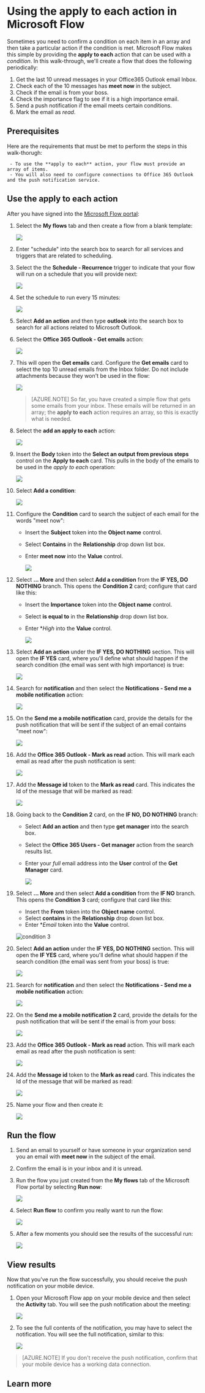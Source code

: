 <properties
    pageTitle="Learn how to parse an array of items and take an action based on a condition by using the apply to each action.| Microsoft Flow"
    description="Use Microsoft Flow to loop through an array of items to check multiple conditions and take actions based on those conditions."
    services=""
    suite="flow"
    documentationCenter="na"
    authors="msftman"
    manager="anneta"
    editor=""
    tags=""/>

<tags
   ms.service="flow"
   ms.devlang="na"
   ms.topic="article"
   ms.tgt_pltfrm="na"
   ms.workload="na"
   ms.date="03/06/2017"
   ms.author="deonhe"/>

# Using the apply to each action in Microsoft Flow

Sometimes you need to confirm a condition on each item in an array and then take a particular action if the condition is met. Microsoft Flow makes this simple by providing the **apply to each** action that can be used with a *condition*. In this walk-through, we'll create a flow that does the following periodically:

1. Get the last 10 unread messages in your Office365 Outlook email Inbox.
1. Check each of the 10 messages has **meet now** in the subject.
1. Check if the email is from your boss.
1. Check the importance flag to see if it is a high importance email.
1. Send a push notification if the email meets certain conditions.
1. Mark the email as *read*.

## Prerequisites

Here are the requirements that must be met to perform the steps in this walk-thorugh:

     - To use the **apply to each** action, your flow must provide an array of items.
     - You will also need to configure connections to Office 365 Outlook and the push notification service.

## Use the apply to each action

After you have signed into the [Microsoft Flow portal](https://flow.microsoft.com):

1. Select the **My flows** tab and then create a flow from a blank template:

     ![](./media/apply-to-each/foreach-1.png)

1. Enter "schedule" into the search box to search for all services and triggers that are related to scheduling.
1. Select the  the **Schedule - Recurrence** trigger to indicate that your flow will run on a schedule that you will provide next:

     ![](./media/apply-to-each/foreach-2.png)

1. Set the schedule to run every 15 minutes:

     ![](./media/apply-to-each/foreach-3.png)

1. Select **Add an action** and then type **outlook** into the search box to search for all actions related to Microsoft Outlook.

1. Select the **Office 365 Outlook - Get emails** action:

     ![](./media/apply-to-each/foreach-4.png)

1. This will open the **Get emails** card. Configure the **Get emails** card to select the top 10 unread emails from the Inbox folder. Do not include attachments because they won't be used in the flow:

     ![](./media/apply-to-each/foreach-5.png)

   >[AZURE.NOTE] So far, you have created a simple flow that gets some emails from your inbox. These emails will be returned in an array; the **apply to each** action requires an array, so this is exactly what is needed.

1. Select the **add an apply to each** action:

     ![](./media/apply-to-each/foreach-6.png)

1. Insert the **Body** token into the **Select an output from previous steps** control on the **Apply to each** card. This pulls in the body of the emails to be used in the *apply to each* operation:

     ![](./media/apply-to-each/foreach-7.png)

1. Select **Add a condition**:

     ![](./media/apply-to-each/foreach-8.png)

1. Configure the **Condition** card to search the subject of each email for the words "meet now":

     - Insert the **Subject** token into the **Object name** control.
     - Select **Contains** in the **Relationship** drop down list box.
     - Enter **meet now** into the  **Value** control.

          ![](./media/apply-to-each/foreach-subject-condition.png)

1. Select **... More** and then select **Add a condition** from the **IF YES, DO NOTHING** branch. This opens the **Condition 2** card; configure that card like this:

     - Insert the **Importance** token into the **Object name** control.
     - Select **is equal to** in the **Relationship** drop down list box.
     - Enter **High* into the  **Value** control.

          ![](./media/apply-to-each/foreach-importance-condition.png)

1. Select **Add an action** under the **IF YES, DO NOTHING** section. This will open the **IF YES** card, where you'll define what should happen if the search condition (the email was sent with high importance) is true:

     ![](./media/apply-to-each/foreach-9.png)

1. Search for **notification** and then select the **Notifications - Send me a mobile notification** action:

     ![](./media/apply-to-each/foreach-10.png)
1. On the **Send me a mobile notification** card, provide the details for the push notification that will be sent if the subject of an email contains "meet now":

     ![](./media/apply-to-each/foreach-11.png)
1. Add the **Office 365 Outlook - Mark as read** action. This will mark each email as read after the push notification is sent:

     ![](./media/apply-to-each/foreach-12.png)
1. Add the **Message id** token to the **Mark as read** card. This indicates the Id of the message that will be marked as read:

     ![](./media/apply-to-each/foreach-13.png)
1. Going back to the **Condition 2** card, on the **IF NO, DO NOTHING** branch:
     - Select **Add an action** and then type **get manager** into the search box.
     - Select the **Office 365 Users - Get manager** action from the search results list.
     - Enter your *full* email address into the **User** control of the **Get Manager** card.

          ![](./media/apply-to-each/foreach-get-manager.png)

1. Select **... More** and then select **Add a condition** from the **IF NO** branch. This opens the **Condition 3** card; configure that card like this:
     - Insert the **From** token into the **Object name** control.
     - Select **contains** in the **Relationship** drop down list box.
     - Enter **Email* token into the  **Value** control.

     ![condition 3 ](./media/apply-to-each/foreach-condition3-card.png)

1. Select **Add an action** under the **IF YES, DO NOTHING** section. This will open the **IF YES** card, where you'll define what should happen if the search condition (the email was sent from your boss) is true:

     ![](./media/apply-to-each/foreach-9.png)

1. Search for **notification** and then select the **Notifications - Send me a mobile notification** action:

     ![](./media/apply-to-each/foreach-10.png)
1. On the **Send me a mobile notification 2** card, provide the details for the push notification that will be sent if the email is from your boss:

     ![](./media/apply-to-each/foreach-11.png)
1. Add the **Office 365 Outlook - Mark as read** action. This will mark each email as read after the push notification is sent:

     ![](./media/apply-to-each/foreach-12.png)
1. Add the **Message id** token to the **Mark as read** card. This indicates the Id of the message that will be marked as read:

     ![](./media/apply-to-each/foreach-13.png)

1. Name your flow and then create it:

     ![](./media/apply-to-each/foreach-14.png)

## Run the flow

1. Send an email to yourself or have someone in your organization send you an email with **meet now** in the subject of the email.
1. Confirm the email is in your inbox and it is unread.
1. Run the flow you just created from the **My flows** tab of the Microsoft Flow portal by selecting **Run now**:

     ![](./media/apply-to-each/foreach-run-1.png)
1. Select **Run flow** to confirm you really want to run the flow:

     ![](./media/apply-to-each/foreach-run-2.png)
1. After a few moments you should see the results of the successful run:

     ![](./media/apply-to-each/foreach-run-3.png)

## View results

Now that you've run the flow successfully, you should receive the push notification on your mobile device.

1. Open your Microsoft Flow app on your mobile device and then select the **Activity** tab. You will see the push notification about the meeting:

     ![](./media/apply-to-each/foreach-notification-1.png)
1. To see the full contents of the notification, you may have to select the notification. You will see the full notification, similar to this:

     ![](./media/apply-to-each/foreach-notification-2.png)

>[AZURE.NOTE] If you don't receive the push notification, confirm that your mobile device has a working data connection.

## Learn more